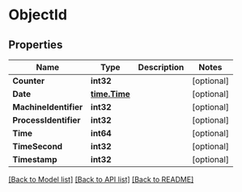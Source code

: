 # ObjectId

## Properties

Name | Type | Description | Notes
------------ | ------------- | ------------- | -------------
**Counter** | **int32** |  | [optional] 
**Date** | [**time.Time**](time.Time.md) |  | [optional] 
**MachineIdentifier** | **int32** |  | [optional] 
**ProcessIdentifier** | **int32** |  | [optional] 
**Time** | **int64** |  | [optional] 
**TimeSecond** | **int32** |  | [optional] 
**Timestamp** | **int32** |  | [optional] 

[[Back to Model list]](../README.md#documentation-for-models) [[Back to API list]](../README.md#documentation-for-api-endpoints) [[Back to README]](../README.md)


